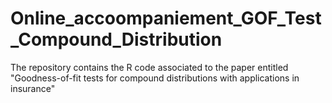 # Online_accoompaniement_GOF_Test_Compound_Distribution
The repository contains the R code associated to the paper entitled "Goodness-of-fit tests for compound distributions with applications in insurance"
